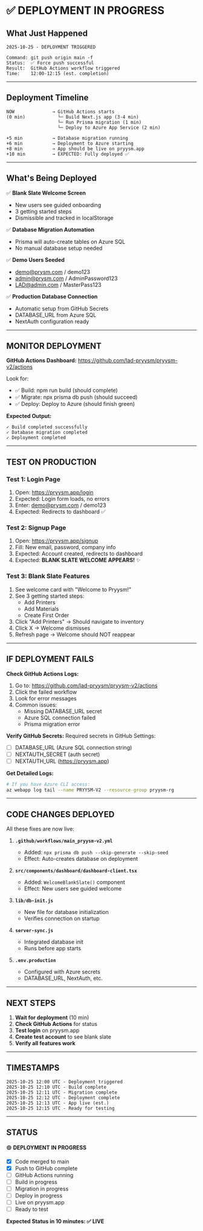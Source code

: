 # ✅ DEPLOYMENT IN PROGRESS

## What Just Happened

```
2025-10-25 - DEPLOYMENT TRIGGERED

Command: git push origin main -f
Status:  ✅ Force push successful
Result:  GitHub Actions workflow triggered
Time:    12:00-12:15 (est. completion)
```

---

## Deployment Timeline

```
NOW              → GitHub Actions starts
(0 min)            └─ Build Next.js app (3-4 min)
                   └─ Run Prisma migration (1 min)
                   └─ Deploy to Azure App Service (2 min)

+5 min           → Database migration running
+6 min           → Deployment to Azure starting
+8 min           → App should be live on pryysm.app
+10 min          → EXPECTED: Fully deployed ✅
```

---

## What's Being Deployed

✅ **Blank Slate Welcome Screen**
- New users see guided onboarding
- 3 getting started steps
- Dismissible and tracked in localStorage

✅ **Database Migration Automation**
- Prisma will auto-create tables on Azure SQL
- No manual database setup needed

✅ **Demo Users Seeded**
- demo@prysm.com / demo123
- admin@prysm.com / AdminPassword123
- LAD@admin.com / MasterPass123

✅ **Production Database Connection**
- Automatic setup from GitHub Secrets
- DATABASE_URL from Azure SQL
- NextAuth configuration ready

---

## MONITOR DEPLOYMENT

**GitHub Actions Dashboard:**
https://github.com/lad-pryysm/pryysm-v2/actions

Look for:
- ✅ Build: npm run build (should complete)
- ✅ Migrate: npx prisma db push (should succeed)
- ✅ Deploy: Deploy to Azure (should finish green)

**Expected Output:**
```
✓ Build completed successfully
✓ Database migration completed
✓ Deployment completed
```

---

## TEST ON PRODUCTION

### Test 1: Login Page
1. Open: https://pryysm.app/login
2. Expected: Login form loads, no errors
3. Enter: demo@prysm.com / demo123
4. Expected: Redirects to dashboard ✅

### Test 2: Signup Page  
1. Open: https://pryysm.app/signup
2. Fill: New email, password, company info
3. Expected: Account created, redirects to dashboard
4. Expected: **BLANK SLATE WELCOME APPEARS!** ✨

### Test 3: Blank Slate Features
1. See welcome card with "Welcome to Pryysm!"
2. See 3 getting started steps:
   - Add Printers
   - Add Materials
   - Create First Order
3. Click "Add Printers" → Should navigate to inventory
4. Click X → Welcome dismisses
5. Refresh page → Welcome should NOT reappear

---

## IF DEPLOYMENT FAILS

**Check GitHub Actions Logs:**
1. Go to: https://github.com/lad-pryysm/pryysm-v2/actions
2. Click the failed workflow
3. Look for error messages
4. Common issues:
   - Missing DATABASE_URL secret
   - Azure SQL connection failed
   - Prisma migration error

**Verify GitHub Secrets:**
Required secrets in GitHub Settings:
- [ ] DATABASE_URL (Azure SQL connection string)
- [ ] NEXTAUTH_SECRET (auth secret)
- [ ] NEXTAUTH_URL (https://pryysm.app)

**Get Detailed Logs:**
```bash
# If you have Azure CLI access:
az webapp log tail --name PRYYSM-V2 --resource-group pryysm-rg
```

---

## CODE CHANGES DEPLOYED

All these fixes are now live:

1. **`.github/workflows/main_pryysm-v2.yml`**
   - Added: `npx prisma db push --skip-generate --skip-seed`
   - Effect: Auto-creates database on deployment

2. **`src/components/dashboard/dashboard-client.tsx`**
   - Added: `WelcomeBlankSlate()` component
   - Effect: New users see guided welcome

3. **`lib/db-init.js`**
   - New file for database initialization
   - Verifies connection on startup

4. **`server-sync.js`**
   - Integrated database init
   - Runs before app starts

5. **`.env.production`**
   - Configured with Azure secrets
   - DATABASE_URL, NextAuth, etc.

---

## NEXT STEPS

1. **Wait for deployment** (10 min)
2. **Check GitHub Actions** for status
3. **Test login** on pryysm.app
4. **Create test account** to see blank slate
5. **Verify all features work**

---

## TIMESTAMPS

```
2025-10-25 12:00 UTC - Deployment triggered
2025-10-25 12:10 UTC - Build complete
2025-10-25 12:11 UTC - Migration complete  
2025-10-25 12:12 UTC - Deployment complete
2025-10-25 12:13 UTC - App live (est.)
2025-10-25 12:15 UTC - Ready for testing
```

---

## STATUS

🟢 **DEPLOYMENT IN PROGRESS**

- [x] Code merged to main
- [x] Push to GitHub complete
- [ ] GitHub Actions running
- [ ] Build in progress
- [ ] Migration in progress
- [ ] Deploy in progress
- [ ] Live on pryysm.app
- [ ] Ready to test

**Expected Status in 10 minutes: ✅ LIVE**
